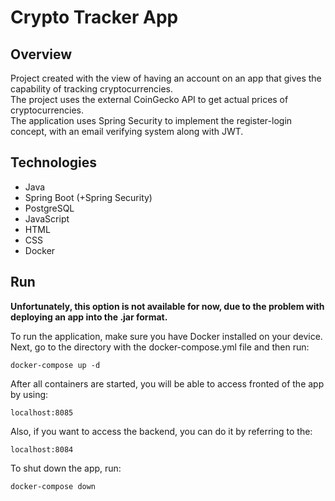 # Crypto Tracker App

## Overview
Project created with the view of having an account on an app that gives the capability of tracking cryptocurrencies. \
The project uses the external CoinGecko API to get actual prices of cryptocurrencies. \
The application uses Spring Security to implement the register-login concept, with an email verifying system along with JWT. 

## Technologies
* Java
* Spring Boot (+Spring Security)
* PostgreSQL
* JavaScript
* HTML
* CSS
* Docker

## Run
**Unfortunately, this option is not available for now, due to the problem with deploying an app into the .jar format.** 

To run the application, make sure you have Docker installed on your device.
Next, go to the directory with the docker-compose.yml file and then run:

    docker-compose up -d

After all containers are started, you will be able to access fronted of the app by using:

    localhost:8085

Also, if you want to access the backend, you can do it by referring to the:

    localhost:8084

To shut down the app, run:

    docker-compose down


